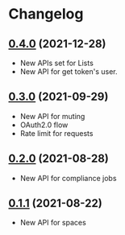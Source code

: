 # Changelog

## [0.4.0](https://github.com/sns-sdks/go-twitter/v0.3.0) (2021-12-28)

- New APIs set for Lists
- New API for get token's user.

## [0.3.0](https://github.com/sns-sdks/go-twitter/v0.3.0) (2021-09-29)

- New API for muting
- OAuth2.0 flow
- Rate limit for requests

## [0.2.0](https://github.com/sns-sdks/go-twitter/v0.2.0) (2021-08-28)

- New API for compliance jobs

## [0.1.1](https://github.com/sns-sdks/go-twitter/v0.1.1) (2021-08-22)

- New API for spaces
